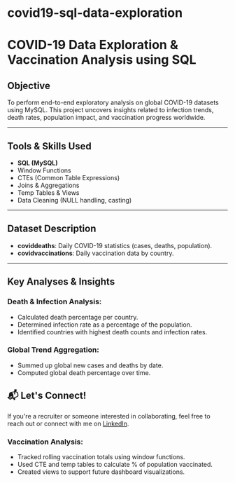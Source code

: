 # covid19-sql-data-exploration
# COVID-19 Data Exploration & Vaccination Analysis using SQL

## Objective
To perform end-to-end exploratory analysis on global COVID-19 datasets using MySQL. This project uncovers insights related to infection trends, death rates, population impact, and vaccination progress worldwide.

---

## Tools & Skills Used
- **SQL (MySQL)**
- Window Functions
- CTEs (Common Table Expressions)
- Joins & Aggregations
- Temp Tables & Views
- Data Cleaning (NULL handling, casting)

---

## Dataset Description
- **coviddeaths**: Daily COVID-19 statistics (cases, deaths, population).
- **covidvaccinations**: Daily vaccination data by country.

---

## Key Analyses & Insights

### Death & Infection Analysis:
- Calculated death percentage per country.
- Determined infection rate as a percentage of the population.
- Identified countries with highest death counts and infection rates.

### Global Trend Aggregation:
- Summed up global new cases and deaths by date.
- Computed global death percentage over time.

## 📬 Let's Connect!
If you're a recruiter or someone interested in collaborating, feel free to reach out or connect with me on [LinkedIn](https://www.linkedin.com/in/sulemantheanalyst).  

### Vaccination Analysis:
- Tracked rolling vaccination totals using window functions.
- Used CTE and temp tables to calculate % of population vaccinated.
- Created views to support future dashboard visualizations.
